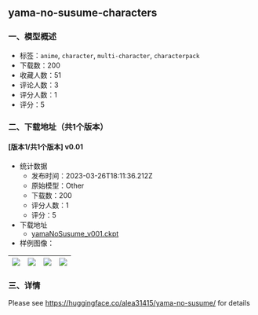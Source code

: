 ## yama-no-susume-characters
### 一、模型概述

- 标签：`anime`, `character`, `multi-character`, `characterpack`
- 下载数：200
- 收藏人数：51
- 评论人数：3
- 评分人数：1
- 评分：5

### 二、下载地址（共1个版本）

#### [版本1/共1个版本] v0.01

- 统计数据
  - 发布时间：2023-03-26T18:11:36.212Z
  - 原始模型：Other
  - 下载数：200
  - 评分人数：1
  - 评分：5
- 下载地址
  - [yamaNoSusume_v001.ckpt](https://civitai.com/api/download/models/4655)
- 样例图像：

| <img src="https://image.civitai.com/xG1nkqKTMzGDvpLrqFT7WA/59b15531-16ff-4240-3a9a-1ab5e487db00/width=450/32641.jpeg" /> | <img src="https://image.civitai.com/xG1nkqKTMzGDvpLrqFT7WA/a0aea8de-a3a0-451c-be59-863b52521c00/width=450/32640.jpeg" /> | <img src="https://image.civitai.com/xG1nkqKTMzGDvpLrqFT7WA/a7c4cb70-9de5-4648-cecf-31ae37efed00/width=450/32639.jpeg" /> | <img src="https://image.civitai.com/xG1nkqKTMzGDvpLrqFT7WA/fd486748-e6c6-4818-ef11-d88f5d649f00/width=450/32638.jpeg" /> |
| ---- | ---- | ---- | ---- |


### 三、详情
<p>Please see <a target="_blank" rel="ugc" href="https://huggingface.co/alea31415/yama-no-susume/">https://huggingface.co/alea31415/yama-no-susume/</a>  for details</p>